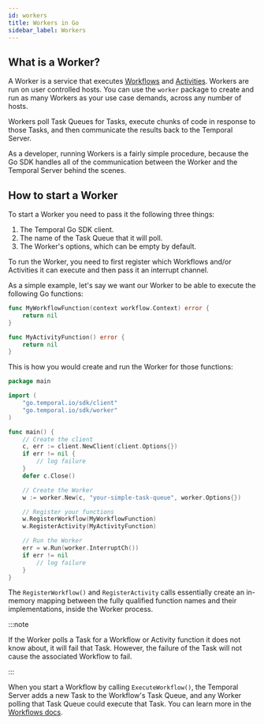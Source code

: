 ```yaml
---
id: workers
title: Workers in Go
sidebar_label: Workers
---
```


## What is a Worker?

A Worker is a service that executes [Workflows](/docs/go/workflows) and [Activities](/docs/go/activities).
Workers are run on user controlled hosts.
You can use the `worker` package to create and run as many Workers as your use case demands, across any number of hosts.

Workers poll Task Queues for Tasks, execute chunks of code in response to those Tasks, and then communicate the results back to the Temporal Server.

As a developer, running Workers is a fairly simple procedure, because the Go SDK handles all of the communication between the Worker and the Temporal Server behind the scenes.

## How to start a Worker

To start a Worker you need to pass it the following three things:

1. The Temporal Go SDK client.
2. The name of the Task Queue that it will poll.
3. The Worker's options, which can be empty by default.

To run the Worker, you need to first register which Workflows and/or Activities it can execute and then pass it an interrupt channel.

As a simple example, let's say we want our Worker to be able to execute the following Go functions:

```go
func MyWorkflowFunction(context workflow.Context) error {
	return nil
}

func MyActivityFunction() error {
	return nil
}
```

This is how you would create and run the Worker for those functions:

```go
package main

import (
	"go.temporal.io/sdk/client"
	"go.temporal.io/sdk/worker"
)

func main() {
	// Create the client
	c, err := client.NewClient(client.Options{})
	if err != nil {
		// log failure
	}
	defer c.Close()

	// Create the Worker
	w := worker.New(c, "your-simple-task-queue", worker.Options{})

	// Register your functions
	w.RegisterWorkflow(MyWorkflowFunction)
	w.RegisterActivity(MyActivityFunction)

	// Run the Worker
	err = w.Run(worker.InterruptCh())
	if err != nil
		// log failure
	}
}
```

The `RegisterWorkflow()` and `RegisterActivity` calls essentially create an in-memory mapping between the fully qualified function names and their implementations, inside the Worker process.

:::note

If the Worker polls a Task for a Workflow or Activity function it does not know about, it will fail that Task.
However, the failure of the Task will not cause the associated Workflow to fail.

:::

When you start a Workflow by calling `ExecuteWorkflow()`, the Temporal Server adds a new Task to the Workflow's Task Queue, and any Worker polling that Task Queue could execute that Task. You can learn more in the [Workflows docs](https://docs.temporal.io/docs/go/workflows#how-to-start-a-workflow).
